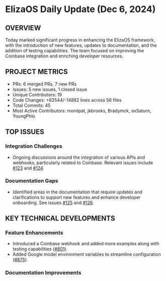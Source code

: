 # ElizaOS Daily Update (Dec 6, 2024)

## OVERVIEW 
Today marked significant progress in enhancing the ElizaOS framework, with the introduction of new features, updates to documentation, and the addition of testing capabilities. The team focused on improving the Coinbase integration and enriching developer resources.

## PROJECT METRICS
- PRs: 6 merged PRs, 7 new PRs
- Issues: 5 new issues, 1 closed issue
- Unique Contributors: 19
- Code Changes: +62544/-14882 lines across 56 files
- Total Commits: 45
- Most Active Contributors: monilpat, jkbrooks, Bradymck, oxSaturn, YoungPhlo

## TOP ISSUES
### Integration Challenges
- Ongoing discussions around the integration of various APIs and webhooks, particularly related to Coinbase. Relevant issues include [#123](https://github.com/elizaos/eliza/issues/123) and [#124](https://github.com/elizaos/eliza/issues/124).

### Documentation Gaps
- Identified areas in the documentation that require updates and clarifications to support new features and enhance developer onboarding. See issues [#125](https://github.com/elizaos/eliza/issues/125) and [#126](https://github.com/elizaos/eliza/issues/126).

## KEY TECHNICAL DEVELOPMENTS
### Feature Enhancements
- Introduced a Coinbase webhook and added more examples along with testing capabilities ([#801](https://github.com/elizaos/eliza/pull/801)).
- Added Google model environment variables to streamline configuration ([#875](https://github.com/elizaos/eliza/pull/875)).

### Documentation Improvements